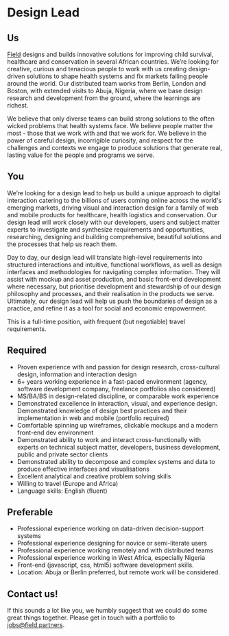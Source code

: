 # Design Lead

## Us
[Field](http://www.field.partners) designs and builds innovative solutions for improving child survival, healthcare and conservation in several African countries. We’re looking for creative, curious and tenacious people to work with us creating design-driven solutions to shape health systems and fix markets failing people around the world. Our distributed team works from Berlin, London and Boston, with extended visits to Abuja, Nigeria, where we base design research and development from the ground, where the learnings are richest. 

We believe that only diverse teams can build strong solutions to the often wicked problems that health systems face. We believe people matter the most - those that we work with and that we work for. We believe in the power of careful design, incorrigible curiosity, and respect for the challenges and contexts we engage to produce solutions that generate real, lasting value for the people and programs we serve. 

## You
We’re looking for a design lead to help us build a unique approach to digital interaction catering to the billions of users coming online across the world's emerging markets, driving visual and interaction design for a family of web and mobile products for healthcare, health logistics and conservation. Our design lead will work closely with our developers, users and subject matter experts to investigate and synthesize requirements and opportunities, researching, designing and building comprehensive, beautiful solutions and the processes that help us reach them.

Day to day, our design lead will translate high-level requirements into structured interactions and intuitive, functional workflows, as well as design interfaces and methodologies for navigating complex information. They will assist with mockup and asset production, and basic front-end development where necessary, but prioritise development and stewardship of our design philosophy and processes, and their realisation in the products we serve. Ultimately, our design lead will help us push the boundaries of design as a practice, and refine it as a tool for social and economic empowerment. 

This is a full-time position, with frequent (but negotiable) travel requirements.

## Required
* Proven experience with and passion for design research, cross-cultural design, information and interaction design
* 6+ years working experience in a fast-paced environment (agency, software development company, freelance portfolios also considered)
* MS/BA/BS in design-related discipline, or comparable work experience
* Demonstrated excellence in interaction, visual, and experience design. Demonstrated knowledge of design best practices and their implementation in web and mobile (portfolio required)
* Comfortable spinning up wireframes, clickable mockups and a modern front-end dev environment
* Demonstrated ability to work and interact cross-functionally with experts on technical subject matter, developers, business development, public and private sector clients
* Demonstrated ability to decompose and complex systems and data to produce effective interfaces and visualisations
* Excellent analytical and creative problem solving skills
* Willing to travel (Europe and Africa) 
* Language skills: English (fluent)

## Preferable
* Professional experience working on data-driven decision-support systems
* Professional experience designing for novice or semi-literate users
* Professional experience working remotely and with distributed teams
* Professional experience working in West Africa, especially Nigeria
* Front-end (javascript, css, html5) software development skills.
* Location: Abuja or Berlin preferred, but remote work will be considered.

## Contact us!
If this sounds a lot like you, we humbly suggest that we could do some great things together. Please get in touch with a portfolio to <a href="mailto:jobs@field.partners">jobs@field.partners</a>.

